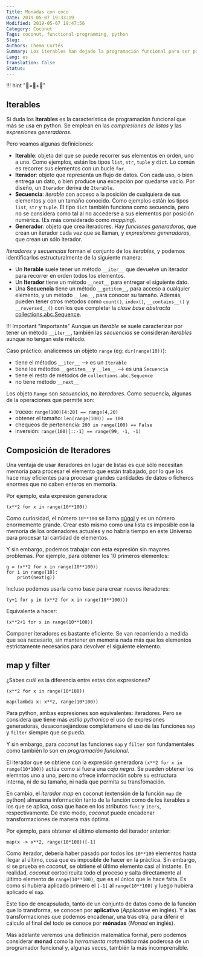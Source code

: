 ```yaml
---
Title: Monadas con coco
Date: 2019-05-07 19:33:19
Modified: 2019-05-07 19:47:56
Category: Coconut
Tags: coconut, functional-programming, python
Slug:
Authors: Chema Cortés
Summary: Los iterables han dejado la programación funcional para ser parte de los lenguajes de programación modernos. Veremos cuáles son las implementaciones en python y coconut, y las diferencias entre ellos.
Lang: es
Translation: false
Status:
---
```


!!! hint "🥥=🐍+🐒"

## Iterables

Si duda los **Iterables** es la característica de programación funcional que más se usa en python. Se emplean en las *compresiones de listas* y las *expresiones generadoras*.

Pero veamos algunas definiciones:

- **Iterable**: objeto del que se puede recorrer sus elementos en orden, uno a uno. Como ejemplos, están los tipos `list`, `str`, `tuple` y `dict`. Lo común es recorrer sus elementos con un bucle `for`.
- **Iterador**: objeto que representa un flujo de datos. Con cada uso, o bien entrega un dato, o bien produce una excepción por quedarse vacío. Por diseño, un `Iterador` deriva de `Iterable`.
- **Secuencia**: *iterable* con acceso a la posición de cualquiera de sus elementos y con un tamaño conocido. Como ejemplos están los tipos `list`, `str` y `tuple`. El tipo `dict` también funciona como secuencia, pero no se considera como tal al no accederse a sus elementos por posición numérica. (Es más considerado como *mapping*).
- **Generador**: objeto que crea iteradores. Hay *funciones generadoras*, que crean un iterador cada vez que se llaman, y *expresiones generadoras*, que crean un sólo iterador.

*Iteradores* y *secuencias* forman el conjunto de los *iterables*, y podemos identificarlos estructuralmente de la siguiente manera:

- Un **Iterable** suele tener un método `__iter__` que devuelve un iterador para recorrer en orden todos los elementos.
- Un **Iterador** tiene un método `__next__` para entregar el siguiente dato.
- Una **Secuencia** tiene un método `__getitem__`, para acceso a cualquier elemento, y un método `__len__`, para conocer su tamaño. Además, pueden tener otros métodos como `count()`, `index()`, `__contains__()` y `__reversed__()` con los que completar la *clase base abstracta* [collections.abc.Sequence](https://docs.python.org/3.7/library/collections.abc.html#collections.abc.Sequence).

!!! Important "Importante"
    Aunque un *Iterable* se suele caracterizar por tener un método `__iter__`, también las *secuencias* se consideran *iterables* aunque no tengan este método.

Caso práctico: analicemos un objeto `range` (eg: `dir(range(10))`):

- tiene el métodos `__iter__` --> es un `Iterable`
- tiene los métodos `__getitem__` y `__len__` --> es una `Secuencia`
- tiene el resto de métodos de `collections.abc.Sequence`
- no tiene método `__next__`

Los objeto `Range` son *secuencias*, no *iteradores*. Como secuencia, algunas de la operaciones que permite son:

- troceo: `range(100)[4:20] == range(4,20)`
- obtener el tamaño: `len(range(100)) == 100`
- chequeos de pertenencia: `200 in range(100) == False`
- inversión: `range(100)[::-1] == range(99, -1, -1)`

## Composición de Iteradores

Una ventaja de usar iteradores en lugar de listas es que sólo necesitan memoria para procesar el elemento que están trabajado, por lo que los hace muy eficientes para procesar grandes cantidades de datos o ficheros enormes que no caben enteros en memoria.

Por ejemplo, esta expresión generadora:

~~~.python
(x**2 for x in range(10**100))
~~~

Como curiosidad, el número `10**100` se llama [gúgol](https://es.wikipedia.org/wiki/Gúgol) y es un número enormemente grande. Crear esto mismo como una lista es imposible con la memoria de los ordenadores actuales y no habría tiempo en este Universo para procesar tal cantidad de elementos.

Y sin embargo, podemos trabajar con esta expresión sin mayores problemas. Por ejemplo, para obtener los 10 primeros elementos:

~~~.python
g = (x**2 for x in range(10**100))
for i in range(10):
    print(next(g))
~~~

Incluso podemos usarla como base para crear nuevos iteradores:

~~~.python
(y+1 for y in (x**2 for x in range(10**100)))
~~~

Equivalente a hacer:

~~~.python
(x**2+1 for x in range(10**100))
~~~

Componer iteradores es bastante eficiente. Se van recorriendo a medida que sea necesario, sin mantener en memoria nada más que los elementos estrictamente necesarios para devolver el siguiente elemento.

## map y filter

¿Sabes cuál es la diferencia entre estas dos expresiones?

~~~.python
(x**2 for x in range(10*100))

map(lambda x: x**2, range(10*100))
~~~

Para python, ambas expresiones son equivalentes: iteradores. Pero se considera que tiene más *estilo pythónico* el uso de expresiones generadoras, desaconsejándose completamene el uso de las funciones `map` y `filter` siempre que se pueda.

Y sin embargo, para *coconut* las funciones `map` y `filter` son fundamentales como también lo son en *programación funcional*.

El iterador que se obtiene con la expresión generadora `(x**2 for x in range(10*100))` actúa como si fuera una *caja negra*. Se pueden obtener los elemntos uno a uno, pero no ofrece información sobre su estructura interna, ni de su tamaño, ni nada que permita su transfomación.

En cambio, el *iterador map* en coconut (extensión de la función `map` de python) almacena información tanto de la función como de los iterables a los que se aplica, cosa que hace en los atributos `func` y `iters`, respectivamente. De este modo, *coconut* puede encadenar transformaciones de manera más óptima.

Por ejemplo, para obtener el último elemento del iterador anterior:

~~~.coconut
map(x -> x**2, range(10*100))[-1]
~~~

Como iterador, debería haber pasado por todos los `10**100` elementos hasta llegar al último, cosa que es imposible de hacer en la práctica. Sin embargo, si se prueba en *coconut*, se obtiene el último elemento casi al instante. En realidad, *coconut* cortocircuita todo el proceso y salta directamente al último elemento de `range(10**100)`, que es el único que le hace falta. Es como si hubiera aplicado primero el `[-1]` al `range(10**100)` y luego hubiera aplicado el `map`.

Este tipo de encapsulado, tanto de un conjunto de datos como de la función que lo transforma, se conocen por **aplicativo** (*Applicative* en inglés). Y a las transformaciones que podemos encadenar, una tras otra, para diferir el cálculo al final del todo se conoce por **mónadas** (*Monad* en inglés).

Más adelante veremos una definición matemática formal, pero podemos considerar **monad** como la *herramienta matemática* más poderosa de un programador funcional y, algunas veces, también la más incomprensible.
